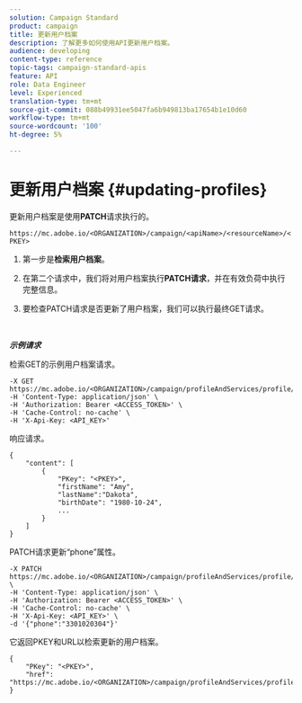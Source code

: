 ```yaml
---
solution: Campaign Standard
product: campaign
title: 更新用户档案
description: 了解更多如何使用API更新用户档案。
audience: developing
content-type: reference
topic-tags: campaign-standard-apis
feature: API
role: Data Engineer
level: Experienced
translation-type: tm+mt
source-git-commit: 088b49931ee5047fa6b949813ba17654b1e10d60
workflow-type: tm+mt
source-wordcount: '100'
ht-degree: 5%

---
```



# 更新用户档案 {#updating-profiles}

更新用户档案是使用&#x200B;**PATCH**&#x200B;请求执行的。

`https://mc.adobe.io/<ORGANIZATION>/campaign/<apiName>/<resourceName>/<PKEY>`

1. 第一步是&#x200B;**检索用户档案**。

1. 在第二个请求中，我们将对用户档案执行&#x200B;**PATCH请求**，并在有效负荷中执行完整信息。

1. 要检查PATCH请求是否更新了用户档案，我们可以执行最终GET请求。

<br/>

***示例请求***

检索GET的示例用户档案请求。

```
-X GET https://mc.adobe.io/<ORGANIZATION>/campaign/profileAndServices/profile/<PKEY>\
-H 'Content-Type: application/json' \
-H 'Authorization: Bearer <ACCESS_TOKEN>' \
-H 'Cache-Control: no-cache' \
-H 'X-Api-Key: <API_KEY>'
```

响应请求。

```
{
    "content": [
        {
            "PKey": "<PKEY>",
            "firstName": "Amy",
            "lastName":"Dakota",
            "birthDate": "1980-10-24",
            ...
        }
    ]
}
```

PATCH请求更新“phone”属性。

```
-X PATCH https://mc.adobe.io/<ORGANIZATION>/campaign/profileAndServices/profile/<PKEY> \
-H 'Content-Type: application/json' \
-H 'Authorization: Bearer <ACCESS_TOKEN>' \
-H 'Cache-Control: no-cache' \
-H 'X-Api-Key: <API_KEY>' \
-d '{"phone":"3301020304"}'
```

它返回PKEY和URL以检索更新的用户档案。

```
{
    "PKey": "<PKEY>",
    "href": "https://mc.adobe.io/<ORGANIZATION>/campaign/profileAndServices/profile/@2v1dr3ZKJveMDhAdh0MPnh9hNQQ93qb7AW6BNVVKknjwXvTZRBAgUqz1SNcB4ZndgjqOofx3BwBZYBftlmObISoM3rs"
}
```
